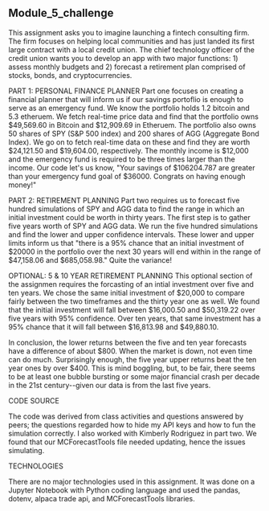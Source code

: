 ## Module_5_challenge

This assignment asks you to imagine launching a fintech consulting firm. The firm focuses on helping local communities and has just landed its first large contract with a local credit union. The chief technology officer of the credit union wants you to develop an app with two major functions: 1) assess monthly budgets and 2) forecast a retirement plan comprised of stocks, bonds, and cryptocurrencies. 

PART 1: PERSONAL FINANCE PLANNER
Part one focuses on creating a financial planner that will inform us if our savings portoflio is enough to serve as an emergency fund. We know the portfolio holds 1.2 bitcoin and 5.3 etheruem. We fetch real-time price data and find that the portfolio owns $49,569.60 in Bitcoin and $12,909.69 in Etheruem. The portfolio also owns 50 shares of SPY (S&P 500 index) and 200 shares of AGG (Aggregate Bond Index). We go on to fetch real-time data on these and find they are worth $24,121.50 and $19,604.00, respectively. The monthly income is $12,000 and the emergency fund is required to be three times larger than the income. Our code let's us know, "Your savings of $106204.787 are greater than your emergency fund goal of $36000. Congrats on having enough money!"


PART 2: RETIREMENT PLANNING
Part two requires us to forecast five hundred simulations of SPY and AGG data to find the range in which an initial investment could be worth in thirty years. The first step is to gather five years worth of SPY and AGG data. We run the five hundred simulations and find the lower and upper confidence intervals. These lower and upper limits inform us that "there is a 95% chance that an initial investment of $20000 in the portfolio over the next 30 years will end within in the range of $47,158.06 and $685,058.98." Quite the variance!


OPTIONAL: 5 & 10 YEAR RETIREMENT PLANNING
This optional section of the assignmen requires the forcasting of an intial investment over five and ten years. We chose the same initial investment of $20,000 to compare fairly between the two timeframes and the thirty year one as well. We found that the initial investment will fall between $16,000.50 and $50,319.22 over five years with 95% confidence. Over ten years, that same investment has a 95% chance that it will fall between $16,813.98 and $49,880.10.

In conclusion, the lower returns between the five and ten year forecasts have a difference of about $800. When the market is down, not even time can do much. Surprisingly enough, the five year upper returns beat the ten year ones by over $400. This is mind boggling, but, to be fair, there seems to be at least one bubble bursting or some major financial crash per decade in the 21st century--given our data is from the last five years. 


CODE SOURCE

The code was derived from class activities and questions answered by peers; the questions regarded how to hide my API keys and how to fun the simulation correctly. I also worked with Kimberly Rodriguez in part two. We found that our MCForecastTools file needed updating, hence the issues simulating.


TECHNOLOGIES

There are no major technologies used in this assignment. It was done on a Jupyter Notebook with Python coding language and used the pandas, dotenv, alpaca trade api, and  MCForecastTools libraries.